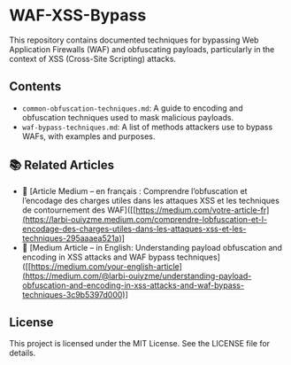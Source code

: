 # WAF-XSS-Bypass

This repository contains documented techniques for bypassing Web Application Firewalls (WAF) and obfuscating payloads, particularly in the context of XSS (Cross-Site Scripting) attacks.

## Contents

- `common-obfuscation-techniques.md`: A guide to encoding and obfuscation techniques used to mask malicious payloads.
- `waf-bypass-techniques.md`: A list of methods attackers use to bypass WAFs, with examples and purposes.

## 📚 Related Articles

- 🔗 [Article Medium – en français : Comprendre l’obfuscation et l’encodage des charges utiles dans les attaques XSS et les techniques de contournement des WAF]([[https://medium.com/votre-article-fr](https://larbi-ouiyzme.medium.com/comprendre-lobfuscation-et-l-encodage-des-charges-utiles-dans-les-attaques-xss-et-les-techniques-295aaaea521a)]
- 🔗 [Medium Article – in English: Understanding payload obfuscation and encoding in XSS attacks and WAF bypass techniques]([[https://medium.com/your-english-article](https://medium.com/@larbi-ouiyzme/understanding-payload-obfuscation-and-encoding-in-xss-attacks-and-waf-bypass-techniques-3c9b5397d000)]


## License

This project is licensed under the MIT License. See the LICENSE file for details.
